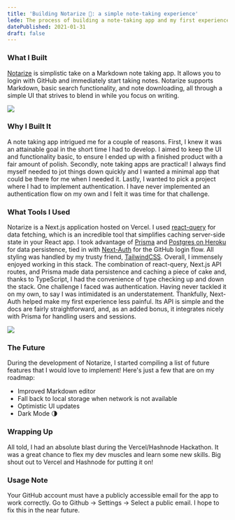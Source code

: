 ```yaml
---
title: 'Building Notarize 📓: a simple note-taking experience'
lede: The process of building a note-taking app and my first experience with implementing authentication
datePublished: 2021-01-31
draft: false
---
```


### What I Built

[Notarize](https://notarize-react.vercel.app/) is simplistic take on a Markdown note taking app. It allows you to login with GitHub and immediately start taking notes. Notarize supports Markdown, basic search functionality, and note downloading, all through a simple UI that strives to blend in while you focus on writing.

![](https://cdn.hashnode.com/res/hashnode/image/upload/v1612320848869/b2FSFLThc.png)

### Why I Built It

A note taking app intrigued me for a couple of reasons. First, I knew it was an attainable goal in the short time I had to develop. I aimed to keep the UI and functionality basic, to ensure I ended up with a finished product with a fair amount of polish. Secondly, note taking apps are practical! I always find myself needed to jot things down quickly and I wanted a minimal app that could be there for me when I needed it. Lastly, I wanted to pick a project where I had to implement authentication. I have never implemented an authentication flow on my own and I felt it was time for that challenge.

### What Tools I Used

Notarize is a Next.js application hosted on Vercel. I used [react-query](https://react-query.tanstack.com/) for data fetching, which is an incredible tool that simplifies caching server-side state in your React app. I took advantage of [Prisma](https://www.prisma.io/) and [Postgres on Heroku](https://www.heroku.com/postgres) for data persistence, tied in with [Next-Auth](https://next-auth.js.org/) for the GitHub login flow. All styling was handled by my trusty friend, [TailwindCSS](https://tailwindcss.com/). Overall, I immensely enjoyed working in this stack. The combination of react-query, Next.js API routes, and Prisma made data persistence and caching a piece of cake and, thanks to TypeScript, I had the convenience of type checking up and down the stack. One challenge I faced was authentication. Having never tackled it on my own, to say I was intimidated is an understatement. Thankfully, Next-Auth helped make my first experience less painful. Its API is simple and the docs are fairly straightforward, and, as an added bonus, it integrates nicely with Prisma for handling users and sessions.

![](https://cdn.hashnode.com/res/hashnode/image/upload/v1612322376782/dWmivfbLw.gif)

### The Future

During the development of Notarize, I started compiling a list of future features that I would love to implement! Here's just a few that are on my roadmap:

- Improved Markdown editor
- Fall back to local storage when network is not available
- Optimistic UI updates
- Dark Mode 🌗

### Wrapping Up

All told, I had an absolute blast during the Vercel/Hashnode Hackathon. It was a great chance to flex my dev muscles and learn some new skills. Big shout out to Vercel and Hashnode for putting it on!

### Usage Note

Your GitHub account must have a publicly accessible email for the app to work correctly. Go to Github -> Settings -> Select a public email. I hope to fix this in the near future.
